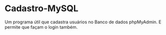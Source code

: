 # Cadastro-MySQL

Um programa útil que cadastra usuários no Banco de dados phpMyAdmin. 
E permite que façam o login também.
